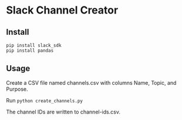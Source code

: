 # Slack Channel Creator

## Install

```
pip install slack_sdk
pip install pandas
```

## Usage

Create a CSV file named channels.csv with columns Name, Topic, and Purpose.

Run `python create_channels.py`

The channel IDs are written to channel-ids.csv.